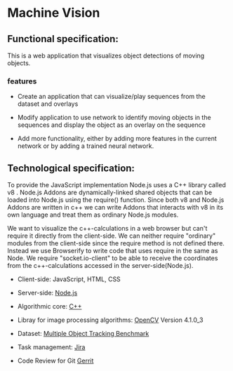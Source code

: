 # Machine Vision

## Functional specification:

This is a web application that visualizes object detections of moving objects. 

###  features

* Create an application that can visualize/play sequences from the dataset and overlays

* Modify application to use network to identify moving objects in the sequences and display the object as an overlay on the sequence

* Add more functionality, either by adding more features in the current network or by adding a trained neural network.



## Technological specification:

To provide the JavaScript implementation Node.js uses a C++ library called v8 . Node.js Addons are dynamically-linked shared objects that can be loaded into Node.js using the require() function. Since both v8 and Node.js Addons are written in c++ we can write Addons that interacts with v8 in its own language and treat them as ordinary Node.js modules.

We want to visualize the c++-calculations in a web browser but can't require it directly from the client-side. We can neither require "ordinary" modules from the client-side since the require method is not defined there. Instead we use Browserify to write code that uses require in the same as Node. We require "socket.io-client" to be able to receive the coordinates from the c++-calculations accessed in the server-side(Node.js).

* Client-side: JavaScript, HTML, CSS 

* Server-side: [Node.js](https://nodejs.org/en/) 

* Algorithmic core: [C++](http://www.cplusplus.org/)

* Libray for image processing algorithms: [OpenCV](https://opencv.org/) Version 4.1.0_3

* Dataset: [Multiple Object Tracking Benchmark](https://motchallenge.net/data/MOT17/)

* Task management: [Jira](https://support.alten.se/projects/MAC/summary)

* Code Review for Git [Gerrit](https://gerrit-review.googlesource.com/Documentation/)


